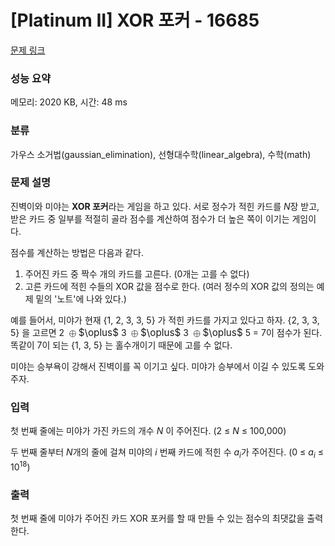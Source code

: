 # [Platinum II] XOR 포커 - 16685 

[문제 링크](https://www.acmicpc.net/problem/16685) 

### 성능 요약

메모리: 2020 KB, 시간: 48 ms

### 분류

가우스 소거법(gaussian_elimination), 선형대수학(linear_algebra), 수학(math)

### 문제 설명

<p>진벽이와 미야는 <strong>XOR 포커</strong>라는 게임을 하고 있다. 서로 정수가 적힌 카드를 <em>N</em>장 받고, 받은 카드 중 일부를 적절히 골라 점수를 계산하여 점수가 더 높은 쪽이 이기는 게임이다.</p>

<p>점수를 계산하는 방법은 다음과 같다.</p>

<ol>
	<li>주어진 카드 중 짝수 개의 카드를 고른다. (0개는 고를 수 없다)</li>
	<li>고른 카드에 적힌 수들의 XOR 값을 점수로 한다. (여러 정수의 XOR 값의 정의는 예제 밑의 '노트'에 나와 있다.)</li>
</ol>

<p>예를 들어서, 미야가 현재 {1, 2, 3, 3, 5} 가 적힌 카드를 가지고 있다고 하자. {2, 3, 3, 5} 을 고르면 2 <mjx-container class="MathJax" jax="CHTML" style="font-size: 109%; position: relative;"><mjx-math class="MJX-TEX" aria-hidden="true"><mjx-mo class="mjx-n"><mjx-c class="mjx-c2295"></mjx-c></mjx-mo></mjx-math><mjx-assistive-mml unselectable="on" display="inline"><math xmlns="http://www.w3.org/1998/Math/MathML"><mo>⊕</mo></math></mjx-assistive-mml><span aria-hidden="true" class="no-mathjax mjx-copytext">$\oplus$</span></mjx-container> 3 <mjx-container class="MathJax" jax="CHTML" style="font-size: 109%; position: relative;"><mjx-math class="MJX-TEX" aria-hidden="true"><mjx-mo class="mjx-n"><mjx-c class="mjx-c2295"></mjx-c></mjx-mo></mjx-math><mjx-assistive-mml unselectable="on" display="inline"><math xmlns="http://www.w3.org/1998/Math/MathML"><mo>⊕</mo></math></mjx-assistive-mml><span aria-hidden="true" class="no-mathjax mjx-copytext">$\oplus$</span></mjx-container> 3 <mjx-container class="MathJax" jax="CHTML" style="font-size: 109%; position: relative;"><mjx-math class="MJX-TEX" aria-hidden="true"><mjx-mo class="mjx-n"><mjx-c class="mjx-c2295"></mjx-c></mjx-mo></mjx-math><mjx-assistive-mml unselectable="on" display="inline"><math xmlns="http://www.w3.org/1998/Math/MathML"><mo>⊕</mo></math></mjx-assistive-mml><span aria-hidden="true" class="no-mathjax mjx-copytext">$\oplus$</span></mjx-container> 5 = 7이 점수가 된다. 똑같이 7이 되는 {1, 3, 5} 는 홀수개이기 때문에 고를 수 없다.</p>

<p>미야는 승부욕이 강해서 진벽이를 꼭 이기고 싶다. 미야가 승부에서 이길 수 있도록 도와주자.</p>

### 입력 

 <p>첫 번째 줄에는 미야가 가진 카드의 개수 <em>N</em> 이 주어진다. (2 ≤ <em>N</em> ≤ 100,000)</p>

<p>두 번째 줄부터 <em>N</em>개의 줄에 걸쳐 미야의 <em>i </em>번째 카드에 적힌 수 <em>a<sub>i</sub></em>가 주어진다. (0 ≤ <em>a<sub>i</sub></em> ≤ 10<sup>18</sup>)</p>

### 출력 

 <p>첫 번째 줄에 미야가 주어진 카드 XOR 포커를 할 때 만들 수 있는 점수의 최댓값을 출력한다.</p>

